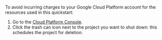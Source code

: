 To avoid incurring charges to your Google Cloud Platform account for the resources used in this quickstart:

1. Go to the [Cloud Platform Console](https://console.cloud.google.com/project).
2. Click the trash can icon next to the project you want to shut down: this schedules the project for deletion.
